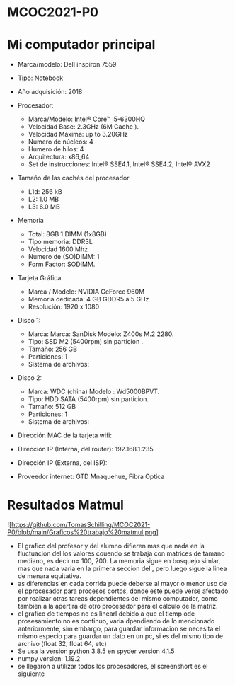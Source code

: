 # MCOC2021-P0

# Mi computador principal

* Marca/modelo: Dell inspiron 7559
* Tipo: Notebook
* Año adquisición: 2018
* Procesador:
  * Marca/Modelo: Intel® Core™ i5-6300HQ
  * Velocidad Base: 2.3GHz (6M Cache ).
  * Velocidad Máxima: up to 3.20GHz
  * Numero de núcleos: 4 
  * Humero de hilos: 4
  * Arquitectura: x86_64
  * Set de instrucciones: Intel® SSE4.1, Intel® SSE4.2, Intel® AVX2
* Tamaño de las cachés del procesador
  * L1d: 256 kB
  * L2: 1.0 MB
  * L3: 6.0 MB
* Memoria 
  * Total: 8GB 1 DIMM (1x8GB) 
  * Tipo memoria: DDR3L
  * Velocidad 1600 Mhz
  * Numero de (SO)DIMM: 1
  * Form Factor: SODIMM.
* Tarjeta Gráfica
  * Marca / Modelo: NVIDIA GeForce 960M
  * Memoria dedicada: 4 GB GDDR5 a 5 GHz
  * Resolución: 1920 x 1080
* Disco 1: 
  * Marca: Marca: SanDisk Modelo: Z400s M.2 2280.
  * Tipo: SSD M2  (5400rpm) sin particion .
  * Tamaño: 256 GB
  * Particiones: 1
  * Sistema de archivos: 
* Disco 2: 
  * Marca: WDC (china) Modelo : Wd5000BPVT.
  * Tipo: HDD SATA (5400rpm) sin particion.
  * Tamaño: 512 GB
  * Particiones: 1
  * Sistema de archivos: 

  
* Dirección MAC de la tarjeta wifi: 
* Dirección IP (Interna, del router): 192.168.1.235
* Dirección IP (Externa, del ISP): 
* Proveedor internet: GTD Mnaquehue, Fibra Optica



# Resultados Matmul
![https://github.com/TomasSchilling/MCOC2021-P0/blob/main/Graficos%20trabajo%20matmul.png]
* El grafico del profesor y del alumno difieren mas que nada en la fluctuacion del los valores couendo se trabaja con matrices de tamano mediano, es decir n= 100, 200.
La memoria sigue en bosquejo simlar, mas que nada varia en la primera seccion del , pero luego sigue la linea de menara equitativa.
* as diferencias en cada corrida puede deberse al mayor o menor uso de el pprocesador para procesos cortos, donde este puede verse afectado por realizar otras tareas dependientes del mismo computador, como tambien a la apertira de otro procesador para el calculo de la matriz.
* el grafico de tiempos no es linearl debido a que el tiemp ode prosesamiento no es continuo, varia dpendiendo de lo mencionado anteriormente, sim embargo, para guardar informacion se necesita el mismo especio para guardar un dato en un pc, si es del mismo tipo de archivo (float 32, float 64, etc)
* Se usa la version python 3.8.5 en spyder version 4.1.5
* numpy version: 1.19.2
* se llegaron a utilizar todos los procesadores, el screenshort es el siguiente
